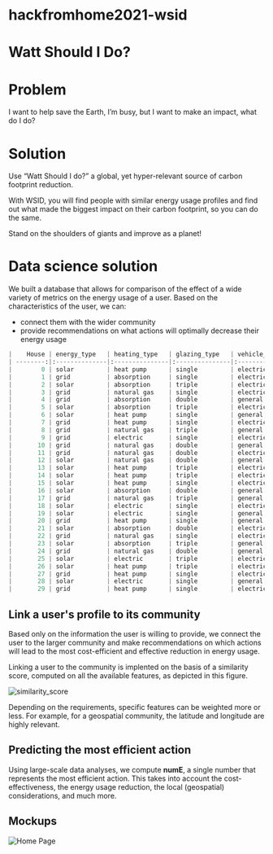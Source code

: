 # hackfromhome2021-wsid

# Watt Should I Do?

# Problem
I want to help save the Earth, I’m busy, but I want to make an impact, what do I do?

# Solution
Use “Watt Should I do?” a global, yet hyper-relevant source of carbon footprint reduction.

With WSID, you will find people with similar energy usage profiles and find out what made the biggest impact on their carbon footprint, so you can do the same.

Stand on the shoulders of giants and improve as a planet!


# Data science solution
We built a database that allows for comparison of the effect of a wide variety of metrics on the energy usage of a user. Based on the characteristics of the user, we can:
- connect them with the wider community
- provide recommendations on what actions will optimally decrease their energy usage

```python
|    House | energy_type   | heating_type   | glazing_type   | vehicle_type   | domicile_type   | EPC_rating   | temperature   |   num_occupants |   year_built |   num_appliances |   insulation |   num_floors |   surface_area |   latitude |   longitude |   energy_usage |
| --------:|:--------------|:---------------|:---------------|:---------------|:----------------|:-------------|:--------------|----------------:|-------------:|-----------------:|-------------:|-------------:|---------------:|-----------:|------------:|---------------:|
|        0 | solar         | heat pump      | single         | electric       | terraced        | C            | low           |               2 |         1937 |               27 |           36 |            1 |            117 |    60.0064 |    0.501236 |       1329.92  |
|        1 | grid          | absorption     | single         | electric       | detached        | G            | medium        |               2 |         1976 |               24 |           27 |            2 |            220 |    57.5014 |   -1.6336   |       1988.39  |
|        2 | solar         | absorption     | triple         | electric       | semi detached   | D            | high          |               1 |         1968 |               46 |           18 |            3 |            101 |    59.2192 |   -7.26614  |       1183.68  |
|        3 | grid          | natural gas    | single         | electric       | semi detached   | A            | high          |               5 |         1977 |               46 |           15 |            2 |            241 |    55.6516 |   -0.841371 |       1258.45  |
|        4 | grid          | absorption     | double         | general        | detached        | D            | low           |               1 |         1993 |               16 |           16 |            3 |            193 |    57.885  |   -1.06893  |       1259.7   |
|        5 | solar         | absorption     | triple         | electric       | semi detached   | D            | high          |               4 |         1949 |               37 |           15 |            1 |            199 |    57.912  |   -1.79095  |        644.266 |
|        6 | solar         | heat pump      | single         | general        | detached        | G            | high          |               2 |         1956 |               36 |           11 |            3 |            273 |    53.2779 |   -0.231676 |       1877.2   |
|        7 | grid          | heat pump      | single         | electric       | terraced        | F            | high          |               5 |         1996 |               38 |           16 |            3 |            158 |    55.5224 |   -5.70937  |       1720.48  |
|        8 | grid          | natural gas    | triple         | general        | detached        | B            | high          |               3 |         1958 |               43 |           40 |            3 |            107 |    58.7108 |    0.13967  |       1230.5   |
|        9 | grid          | electric       | single         | electric       | semi detached   | A            | medium        |               2 |         1983 |               37 |           19 |            2 |            103 |    59.819  |   -0.265097 |       1359.95  |
|       10 | grid          | natural gas    | double         | general        | detached        | E            | high          |               4 |         1989 |               25 |           32 |            3 |            213 |    58.8506 |    1.52765  |        932.561 |
|       11 | grid          | natural gas    | double         | electric       | flat            | B            | high          |               1 |         1943 |               45 |           30 |            1 |            138 |    55.4483 |   -2.7181   |       1206.27  |
|       12 | solar         | natural gas    | double         | general        | detached        | B            | medium        |               1 |         1971 |               23 |           26 |            2 |            275 |    58.7312 |   -6.02984  |       1931.32  |
|       13 | solar         | heat pump      | triple         | electric       | flat            | A            | high          |               2 |         1990 |               37 |           27 |            1 |            234 |    53.6141 |   -1.10395  |       1248.13  |
|       14 | solar         | heat pump      | triple         | electric       | terraced        | B            | medium        |               4 |         1950 |               45 |           19 |            1 |            144 |    52.1737 |   -2.62071  |       1186.44  |
|       15 | solar         | heat pump      | single         | electric       | detached        | B            | low           |               3 |         1952 |               11 |           33 |            3 |            280 |    58.4395 |   -5.10068  |        605.227 |
|       16 | solar         | absorption     | double         | general        | flat            | C            | high          |               4 |         1990 |               19 |           38 |            1 |            177 |    59.9566 |   -3.10803  |       1429.45  |
|       17 | grid          | natural gas    | triple         | general        | flat            | G            | low           |               4 |         1949 |               15 |           28 |            1 |            203 |    50.1509 |   -2.39254  |       1304.27  |
|       18 | solar         | electric       | single         | electric       | detached        | C            | medium        |               1 |         1935 |               46 |           36 |            2 |            146 |    57.9685 |   -6.42134  |       1181.59  |
|       19 | solar         | electric       | single         | general        | detached        | E            | high          |               1 |         1952 |               29 |           30 |            2 |            271 |    52.2231 |    1.10601  |       1405.43  |
|       20 | grid          | heat pump      | single         | general        | flat            | B            | low           |               5 |         1946 |               15 |           41 |            1 |            267 |    58.4144 |   -0.239621 |        764.605 |
|       21 | solar         | absorption     | double         | electric       | semi detached   | E            | low           |               5 |         1933 |               24 |           29 |            1 |            147 |    59.3424 |   -1.8669   |       1085.19  |
|       22 | grid          | natural gas    | single         | electric       | semi detached   | D            | high          |               4 |         1938 |               25 |           12 |            2 |            216 |    51.9911 |   -1.39307  |       1370.86  |
|       23 | solar         | absorption     | triple         | general        | detached        | G            | high          |               5 |         1988 |               47 |           13 |            1 |            146 |    50.6147 |    1.09961  |       1040.07  |
|       24 | grid          | natural gas    | double         | general        | flat            | B            | medium        |               2 |         1959 |               49 |            3 |            1 |            185 |    58.4928 |    0.238026 |       1635.41  |
|       25 | solar         | electric       | triple         | electric       | flat            | C            | medium        |               2 |         1964 |               48 |           22 |            1 |            227 |    51.0197 |   -3.08698  |       1102.54  |
|       26 | solar         | heat pump      | triple         | electric       | terraced        | E            | low           |               4 |         1960 |               15 |           19 |            1 |            236 |    55.2508 |    0.773863 |        825.361 |
|       27 | grid          | heat pump      | single         | electric       | terraced        | D            | medium        |               4 |         1994 |               16 |            6 |            3 |            148 |    59.2102 |   -7.57324  |       1392.83  |
|       28 | solar         | electric       | single         | general        | flat            | D            | low           |               5 |         1954 |               11 |            3 |            1 |            255 |    59.1092 |   -3.73815  |       1279.82  |
|       29 | grid          | heat pump      | single         | electric       | terraced        | B            | low           |               1 |         1977 |               25 |            6 |            3 |            293 |    59.3321 |   -6.67619  |        773.767 |
```

## Link a user's profile to its community
Based only on the information the user is willing to provide, we connect the user to the larger community and make recommendations on which actions will lead to the most cost-efficient and effective reduction in energy usage. 

Linking a user to the community is implented on the basis of a similarity score, computed on all the available features, as depicted in this figure.

![similarity_score](https://user-images.githubusercontent.com/4414348/118400606-39ebd200-b65a-11eb-8283-b9b0a75960b7.png)

Depending on the requirements, specific features can be weighted more or less. For example, for a geospatial community, the latitude and longitude are highly relevant. 

## Predicting the most efficient action
Using large-scale data analyses, we compute **numE**, a single number that represents the most efficient action. This takes into account the cost-effectiveness, the energy usage reduction, the local (geospatial) considerations, and much more. 

## Mockups

![Home Page](/assests/1-homepage.png)



